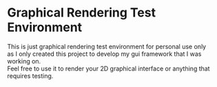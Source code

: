 # Graphical Rendering Test Environment
This is just graphical rendering test environment for personal use only<br>
as I only created this project to develop my gui framework that I was working on.<br>
Feel free to use it to render your 2D graphical interface or anything that requires testing.
